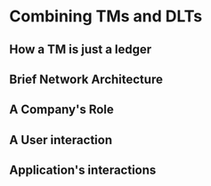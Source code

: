 # Combining TMs and DLTs

## How a TM is just a ledger

## Brief Network Architecture

## A Company's Role

## A User interaction

## Application's interactions